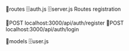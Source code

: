 📁routes 🗄️auth.js
🗄️server.js
Routes registration

🍊POST localhost:3000/api/auth/register
🍊POST localhost:3000/api/auth/login

📁models 🗄️user.js
